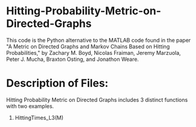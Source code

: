 # Hitting-Probability-Metric-on-Directed-Graphs
This code is the Python alternative to the MATLAB code found in the paper "A Metric on Directed Graphs and Markov Chains Based on Hitting Probabilities," by Zachary M. Boyd, Nicolas Fraiman, Jeremy Marzuola, Peter J. Mucha, Braxton Osting, and Jonathon Weare. 
# Description of Files: 
Hitting Probability Metric on Directed Graphs includes 3 distinct functions with two examples.
1. HittingTimes_L3(M) 
